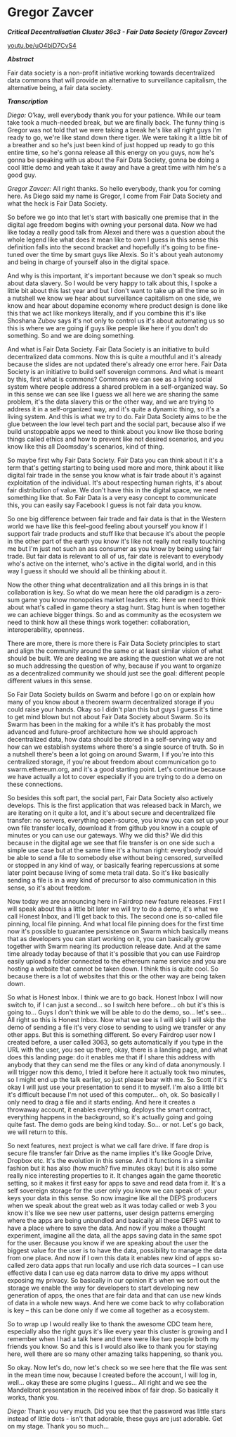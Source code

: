 # Gregor Zavcer

_**Critical Decentralisation Cluster 36c3 - Fair Data Society (Gregor Zavcer)**_

[youtu.be/uO4biD7CvS4](https://youtu.be/uO4biD7CvS4)

_**Abstract**_

Fair data society is a non-profit initiative working towards decentralized data commons that will provide an alternative to surveillance capitalism, the alternative being, a fair data society.

_**Transcription**_

_Diego:_ O’kay, well everybody thank you for your patience. While our team take took a much-needed break, but we are finally back. The funny thing is Gregor was not told that we were taking a break he's like all right guys I'm ready to go, we're like stand down there tiger. We were taking it a little bit of a breather and so he's just been kind of just hopped up ready to go this entire time, so he's gonna release all this energy on you guys, now he's gonna be speaking with us about the Fair Data Society, gonna be doing a cool little demo and yeah take it away and have a great time with him he's a good guy.

_Gregor Zavcer:_ All right thanks. So hello everybody, thank you for coming here. As Diego said my name is Gregor, I come from Fair Data Society and what the heck is Fair Data Society.

So before we go into that let's start with basically one premise that in the digital age freedom begins with owning your personal data. Now we had like today a really good talk from Alexei and there was a question about the whole legend like what does it mean like to own I guess in this sense this definition falls into the second bracket and hopefully it's going to be fine-tuned over the time by smart guys like Alexis. So it's about yeah autonomy and being in charge of yourself also in the digital space.

And why is this important, it's important because we don't speak so much about data slavery. So I would be very happy to talk about this, I spoke a little bit about this last year and but I don't want to take up all the time so in a nutshell we know we hear about surveillance capitalism on one side, we know and hear about dopamine economy where product design is done like this that we act like monkeys literally, and if you combine this it's like Shoshana Zubov says it's not only to control us it's about automating us so this is where we are going if guys like people like here if you don't do something. So and we are doing something.

And what is Fair Data Society. Fair Data Society is an initiative to build decentralized data commons. Now this is quite a mouthful and it's already because the slides are not updated there's already one error here. Fair Data Society is an initiative to build self sovereign commons. And what is meant by this, first what is commons? Commons we can see as a living social system where people address a shared problem in a self-organized way. So in this sense we can see like I guess we all here we are sharing the same problem, it's the data slavery this or the other way, and we are trying to address it in a self-organized way, and it's quite a dynamic thing, so it's a living system. And this is what we try to do. Fair Data Society aims to be the glue between the low level tech part and the social part, because also if we build unstoppable apps we need to think about you know like those boring things called ethics and how to prevent like not desired scenarios, and you know like this all Doomsday's scenarios, kind of thing.

So maybe first why Fair Data Society. Fair Data you can think about it it's a term that's getting starting to being used more and more, think about it like digital fair trade in the sense you know what is fair trade about it's against exploitation of the individual. It's about respecting human rights, it's about fair distribution of value. We don't have this in the digital space, we need something like that. So Fair Data is a very easy concept to communicate this, you can easily say Facebook I guess is not fair data you know.

So one big difference between fair trade and fair data is that in the Western world we have like this feel-good feeling about yourself you know if I support fair trade products and stuff like that because it's about the people in the other part of the earth you know it's like not really not really touching me but I'm just not such an ass consumer as you know by being using fair trade. But fair data is relevant to all of us, fair date is relevant to everybody who's active on the internet, who's active in the digital world, and in this way I guess it should we should all be thinking about it.

Now the other thing what decentralization and all this brings in is that collaboration is key. So what do we mean here the old paradigm is a zero-sum game you know monopolies market leaders etc. Here we need to think about what's called in game theory a stag hunt. Stag hunt is when together we can achieve bigger things. So and as community as the ecosystem we need to think how all these things work together: collaboration, interoperability, openness.

There are more, there is more there is Fair Data Society principles to start and align the community around the same or at least similar vision of what should be built. We are dealing we are asking the question what we are not so much addressing the question of why, because if you want to organize as a decentralized community we should just see the goal: different people different values in this sense.

So Fair Data Society builds on Swarm and before I go on or explain how many of you know about a theorem swarm decentralized storage if you could raise your hands. Okay so I didn't plan this but guys I guess it's time to get mind blown but not about Fair Data Society about Swarm. So its Swarm has been in the making for a while it's it has probably the most advanced and future-proof architecture how we should approach decentralized data, how data should be stored in a self-serving way and how can we establish systems where there's a single source of truth. So in a nutshell there's been a lot going on around Swarm, I if you're into this centralized storage, if you're about freedom about communication go to swarm.ethereum.org, and it's a good starting point. Let's continue because we have actually a lot to cover especially if you are trying to do a demo on these connections.

So besides this soft part, the social part, Fair Data Society also actively develops. This is the first application that was released back in March, we are iterating on it quite a lot, and it's about secure and decentralized file transfer: no servers, everything open-source, you know you can set up your own file transfer locally, download it from github you know in a couple of minutes or you can use our gateways. Why we did this? We did this because in the digital age we see that file transfer is on one side such a simple use case but at the same time it's a human right: everybody should be able to send a file to somebody else without being censored, surveilled or stopped in any kind of way, or basically fearing repercussions at some later point because living of some meta trail data. So it's like basically sending a file is in a way kind of precursor to also communication in this sense, so it's about freedom.

Now today we are announcing here in Fairdrop new feature releases. First I will speak about this a little bit later we will try to do a demo, it's what we call Honest Inbox, and I'll get back to this. The second one is so-called file pinning, local file pinning. And what local file pinning does for the first time now it's possible to guarantee persistence on Swarm which basically means that as developers you can start working on it, you can basically grow together with Swarm nearing its production release date. And at the same time already today because of that it's possible that you can use Fairdrop easily upload a folder connected to the ethereum name service and you are hosting a website that cannot be taken down. I think this is quite cool. So because there is a lot of websites that this or the other way are being taken down.

So what is Honest Inbox. I think we are to go back. Honest Inbox I will now switch to, if I can just a second… so I switch here before… oh but it's this is going to… Guys I don't think we will be able to do the demo, so… let's see… All right so this is Honest Inbox. Now what we see is I will skip I will skip the demo of sending a file it's very close to sending to using we transfer or any other apps. But this is something different. So every Fairdrop user now I created before, a user called 3063, so gets automatically if you type in the URL with the user, you see up there, okay, there is a landing page, and what does this landing page: do it enables me that if I share this address with anybody that they can send me the files or any kind of data anonymously. I will trigger now this demo, I tried it before here it actually took two minutes, so I might end up the talk earlier, so just please bear with me. So Scott if it's okay I will just use your presentation to send it to myself. I'm also a little bit it's difficult because I'm not used of this computer… oh, ok. So basically I only need to drag a file and it starts ending. And here it creates a throwaway account, it enables everything, deploys the smart contract, everything happens in the background, so it's actually going and going quite fast. The demo gods are being kind today. So… or not. Let's go back, we will return to this.

So next features, next project is what we call fare drive. If fare drop is secure file transfer fair Drive as the name implies it's like Google Drive, Dropbox etc. It's the evolution in this sense. And it functions in a similar fashion but it has also (how much? five minutes okay) but it is also some really nice interesting properties to it. It changes again the game theoretic setting, so it makes it first easy for apps to save and read data from it. It's a self sovereign storage for the user only you know we can speak of: your keys your data in this sense. So now imagine like all the DEPS producers when we speak about the great web as it was today called or web 3 you know it's like we see new user patterns, user design patterns emerging where the apps are being unbundled and basically all these DEPS want to have a place where to save the data. And now if you make a thought experiment, imagine all the data, all the apps saving data in the same spot for the user. Because you know if we are speaking about the user the biggest value for the user is to have the data, possibility to manage the data from one place. And now if I own this data it enables new kind of apps so-called zero data apps that run locally and use rich data sources – I can use effective data I can use eg data narrow data to drive my apps without exposing my privacy. So basically in our opinion it's when we sort out the storage we enable the way for developers to start developing new generation of apps, the ones that are fair data and that can use new kinds of data in a whole new ways. And here we come back to why collaboration is key – this can be done only if we come all together as a ecosystem.

So to wrap up I would really like to thank the awesome CDC team here, especially also the right guys it's like every year this cluster is growing and I remember when I had a talk here and there were like two people both my friends you know. So and this is I would also like to thank you for staying here, well there are so many other amazing talks happening, so thank you.

So okay. Now let's do, now let's check so we see here that the file was sent in the mean time now, because I created before the account, I will log in, well… okay these are some plugins I guess… All right and we see the Mandelbrot presentation in the received inbox of fair drop. So basically it works, thank you.

_Diego:_ Thank you very much. Did you see that the password was little stars instead of little dots - isn't that adorable, these guys are just adorable. Get on my stage. Thank you so much…
